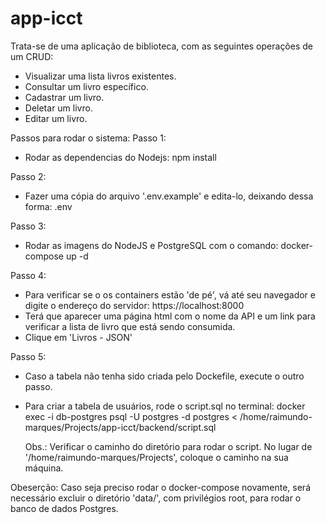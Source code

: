 # app-icct
Trata-se de uma aplicação de biblioteca, com as seguintes operações de um CRUD:

  - Visualizar uma lista livros existentes.
  - Consultar um livro específico.
  - Cadastrar um livro.
  - Deletar um livro.
  - Editar um livro.

Passos para rodar o sistema:
Passo 1:
  - Rodar as dependencias do Nodejs: npm install

Passo 2:
  - Fazer uma cópia do arquivo '.env.example' e edita-lo, deixando dessa forma: .env

Passo 3:
  - Rodar as imagens do NodeJS e PostgreSQL com o comando: docker-compose up -d

Passo 4:
  - Para verificar se o os containers estão 'de pé', vá até seu navegador e digite o endereço do servidor: https://localhost:8000
  - Terá que aparecer uma página html com o nome da API e um link para verificar a lista de livro que está sendo consumida.
  - Clique em 'Livros - JSON'

Passo 5:
  - Caso a tabela não tenha sido criada pelo Dockefile, execute o outro passo.
  - Para criar a tabela de usuários, rode o script.sql no terminal:
    docker exec -i db-postgres psql -U postgres -d postgres < /home/raimundo-marques/Projects/app-icct/backend/script.sql

    Obs.: Verificar o caminho do diretório para rodar o script. No lugar de '/home/raimundo-marques/Projects', coloque o caminho na sua máquina.

Obeserção: Caso seja preciso rodar o docker-compose novamente, será necessário excluir o diretório 'data/', com privilégios root, para rodar o banco de dados Postgres.
